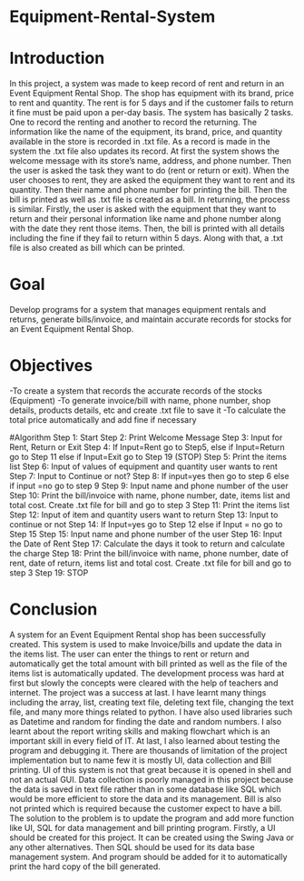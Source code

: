 # Equipment-Rental-System
# Introduction
In this project, a system was made to keep record of rent and return in an Event Equipment Rental Shop. The shop has equipment with its brand, price to rent and quantity. The rent is for 5 days and if the customer fails to return it fine must be paid upon a per-day basis.
The system has basically 2 tasks. One to record the renting and another to record the returning. The information like the name of the equipment, its brand, price, and quantity available in the store is recorded in .txt file. As a record is made in the system the .txt file also updates its record. 
At first the system shows the welcome message with its store’s name, address, and phone number. Then the user is asked the task they want to do (rent or return or exit). When the user chooses to rent, they are asked the equipment they want to rent and its quantity. Then their name and phone number for printing the bill. Then the bill is printed as well as .txt file is created as a bill. In returning, the process is similar. Firstly, the user is asked with the equipment that they want to return and their personal information like name and phone number along with the date they rent those items. Then, the bill is printed with all details including the fine if they fail to return within 5 days. Along with that, a .txt file is also created as bill which can be printed. 
# Goal
Develop programs for a system that manages equipment rentals and returns, generate bills/invoice, and maintain accurate records for stocks for an Event Equipment Rental Shop.
# Objectives
-To create a system that records the accurate records of the stocks (Equipment)
-To generate invoice/bill with name, phone number, shop details, products details, etc and create .txt file to save it 
-To calculate the total price automatically and add fine if necessary 

#Algorithm
Step 1: Start
Step 2: Print Welcome Message
Step 3: Input for Rent, Return or Exit
Step 4: If Input=Rent go to Step5, else if Input=Return go to Step 11 else if Input=Exit go to Step 19 (STOP)
Step 5: Print the items list
Step 6: Input of values of equipment and quantity user wants to rent
Step 7: Input to Continue or not?
Step 8: If input=yes then go to step 6 else if input =no go to step 9
Step 9: Input name and phone number of the user
Step 10: Print the bill/invoice with name, phone number, date, items list and total cost. Create .txt file for bill and go to step 3
Step 11: Print the items list
Step 12: Input of item and quantity users want to return
Step 13: Input to continue or not
Step 14: If Input=yes go to Step 12 else if Input = no go to Step 15
Step 15:  Input name and phone number of the user
Step 16: Input the Date of Rent
Step 17: Calculate the days it took to return and calculate the charge
Step 18: Print the bill/invoice with name, phone number, date of rent, date of return, items list and total cost. Create .txt file for bill and go to step 3
Step 19: STOP

# Conclusion
A system for an Event Equipment Rental shop has been successfully created. This system is used to make Invoice/bills and update the data in the items list. The user can enter the things to rent or return and automatically get the total amount with bill printed as well as the file of the items list is automatically updated. 
The development process was hard at first but slowly the concepts were cleared with the help of teachers and internet. The project was a success at last.
I have learnt many things including the array, list, creating text file, deleting text file, changing the text file, and many more things related to python. I have also used libraries such as Datetime and random for finding the date and random numbers. I also learnt about the report writing skills and making flowchart which is an important skill in every field of IT. At last, I also learned about testing the program and debugging it. 
There are thousands of limitation of the project implementation but to name few it is mostly UI, data collection and Bill printing. UI of this system is not that great because it is opened in shell and not an actual GUI. Data collection is poorly managed in this project because the data is saved in text file rather than in some database like SQL which would be more efficient to store the data and its management. Bill is also not printed which is required because the customer expect to have a bill.
The solution to the problem is to update the program and add more function like UI, SQL for data management and bill printing program. Firstly, a UI should be created for this project. It can be created using the Swing Java or any other alternatives. Then SQL should be used for its data base management system. And program should be added for it to automatically print the hard copy of the bill generated. 
